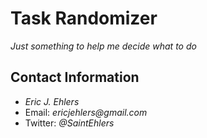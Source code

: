 # Task Randomizer
_Just something to help me decide what to do_

## Contact Information
* _Eric J. Ehlers_
* Email: _ericjehlers@gmail.com_
* Twitter: _@SaintEhlers_
